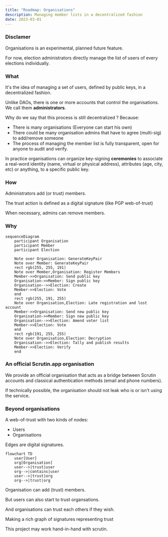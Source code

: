 ```yaml
---
title: "Roadmap: Organisations"
description: Managing member lists in a decentralized fashion
date: 2023-03-01
---
```


### Disclamer

Organisations is an experimental, planned future feature.

For now, election administrators directly manage the list of users of every elections individually.

### What

It's the idea of managing a set of users, defined by public keys, in a decentralized fashion.

Unlike DAOs, there is one or more accounts that control the organisations. We call them **administrators**.

Why do we say that this process is still decentralized ? Because:
- There is many organisations (Everyone can start his own)
- There could be many organisation admins that have to agree (multi-sig) to add/remove someone
- The process of managing the member list is fully transparent, open for anyone to audit and verify.

In practice organisations can organize key-signing **ceremonies** to associate a real-word identity (name, virtual or physical address), attributes (age, city, etc) or anything, to a specific public key.

### How

Administrators add (or trust) members.

The trust action is defined as a digital signature (like PGP web-of-trust)

When necessary, admins can remove members.

### Why

```mermaid
sequenceDiagram
    participant Organisation
    participant Member
    participant Election

	Note over Organisation: GenerateKeyPair
	Note over Member: GenerateKeyPair
    rect rgb(255, 255, 191)
	Note over Member,Organisation: Register Members
    Member->>Organisation: Send public key
    Organisation->>Member: Sign public key
    Organisation-->>Election: Create
    Member->>Election: Vote
    end
    rect rgb(255, 191, 255)
	Note over Organisation,Election: Late registration and lost account
    Member->>Organisation: Send new public key
    Organisation->>Member: Sign new public key
    Organisation-->>Election: Amend voter list
    Member->>Election: Vote
    end
    rect rgb(191, 255, 255)
	Note over Organisation,Election: Decryption
    Organisation-->>Election: Tally and publish results
    Member->>Election: Verify
    end
```

### An official Scrutin.app organisation 

We provide an official organisation that acts as a bridge between Scrutin accounts and classical authentication methods (email and phone numbers).

If technically possible, the organisation should not leak who is or isn't using the service.

### Beyond organisations

A web-of-trust with two kinds of nodes:
- Users
- Organisations

Edges are digital signatures.

```mermaid
flowchart TD
    user[User]
    org[Organisation]
    user-->|trust|user
    org-->|contains|user
    user-->|trust|org
    org-->|trust|org
```

Organisation can add (trust) members.

But users can also start to trust organsations.

And organisations can trust each others if they wish.

Making a rich graph of signatures representing trust

This project may work hand-in-hand with scrutin.
